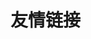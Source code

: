 <script setup>
import { VPTeamMembers } from 'vitepress/theme'

const members = [
  {
    avatar: 'https://zldevops.github.io/blog/blog/avatar.jpg',
    name: 'zldevops',
    title: 'Creator',
    links: [
      { icon: 'github', link: 'https://github.com/Zldevops' },
      
    ]
  },
  {
    avatar: 'https://avatars.githubusercontent.com/u/84006554?v=4',
    name: 'justin',
    title: 'Creator',
    links: [
      { icon: 'github', link: 'https://github.com/chizhang977' },
     
    ]
  },

]
</script>



# 友情链接

<VPTeamMembers size="small" :members="members" />